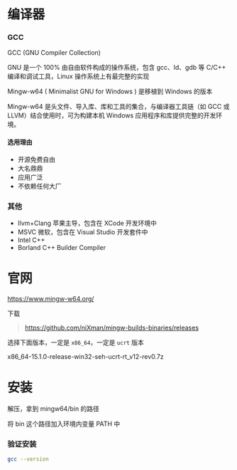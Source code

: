 # 编译器

### GCC

GCC (GNU Compiler Collection)

GNU 是一个 100% 由自由软件构成的操作系统，包含 gcc、ld、gdb 等 C/C++ 编译和调试工具，Linux 操作系统上有最完整的实现

Mingw-w64 ( Minimalist GNU for Windows ) 是移植到 Windows 的版本

Mingw-w64 是头文件、导入库、库和工具的集合，与编译器工具链（如 GCC 或 LLVM）结合使用时，可为构建本机 Windows 应用程序和库提供完整的开发环境。

#### 选用理由

- 开源免费自由
- 大名鼎鼎
- 应用广泛
- 不依赖任何大厂

### 其他

- llvm+Clang 苹果主导，包含在 XCode 开发环境中
- MSVC 微软，包含在 Visual Studio 开发套件中
- Intel C++
- Borland C++ Builder Compiler

# 官网

https://www.mingw-w64.org/

下载

> https://github.com/niXman/mingw-builds-binaries/releases

选择下面版本，一定是 `x86_64`，一定是 `ucrt` 版本

x86_64-15.1.0-release-win32-seh-ucrt-rt_v12-rev0.7z

# 安装

解压，拿到 mingw64/bin 的路径

将 bin 这个路径加入环境内变量 PATH 中

### 验证安装

```sh
gcc --version
```
